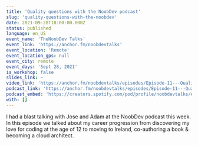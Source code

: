 ```yaml
---
title: 'Quality questions with the NoobDev podcast'
slug: 'quality-questions-with-the-noobdev'
date: 2021-09-28T18:00:00.000Z
status: published
language: en_US
event_name: 'TheNoobDev Talks'
event_link: 'https://anchor.fm/noobdevtalks'
event_location: 'Remote'
event_location_gps: null
event_city: remote
event_days: 'Sept 28, 2021'
is_workshop: false
slides_link: ~
video_link: 'https://anchor.fm/noobdevtalks/episodes/Episode-11---Quality-Questions-with-Luciano-M-e1817pb/a-a6jrkh1'
podcast_link: 'https://anchor.fm/noobdevtalks/episodes/Episode-11---Quality-Questions-with-Luciano-M-e1817pb/a-a6jrkh1'
podcast_embed: 'https://creators.spotify.com/pod/profile/noobdevtalks/embed/episodes/Episode-11---Quality-Questions-with-Luciano-M-e1817pb/a-a6jrkh1'
with: []
---
```


I had a blast talking with Jose and Adam at the NoobDev podcast this week.
In this episode we talked about my career progression from discovering my love for coding at the age of 12 to moving to Ireland, co-authoring a book & becoming a cloud architect.

